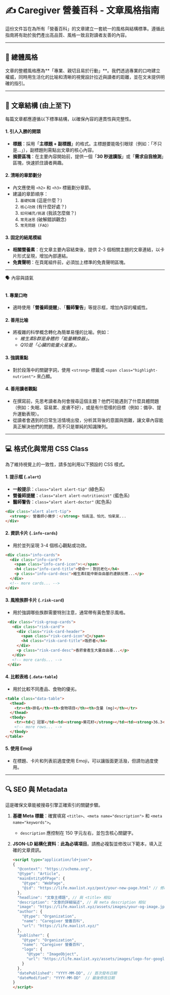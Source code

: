 # ✍️ Caregiver 營養百科 - 文章風格指南

這份文件旨在為所有「營養百科」的文章建立一套統一的風格與結構標準。遵循此指南將有助於我們產出高品質、風格一致且對讀者友善的內容。

---

## 🎨 總體風格

文章的整體風格應為**「專業、親切且易於行動」**。我們透過專業的口吻建立權威，同時用生活化的比喻和清晰的視覺設計拉近與讀者的距離，並在文末提供明確的指引。

---

## 🔩 文章結構 (由上至下)

每篇文章都應遵循以下標準結構，以確保內容的連貫性與完整性。

#### 1. **引人入勝的開頭**
   - **標題**：採用「**主標題 + 副標題**」的格式。主標題要能吸引眼球（例如：「不只是...」），副標題則需點出文章的核心內容。
   - **摘要區塊**：在主要內容開始前，提供一個「**30 秒速讀版**」或「**需求自我檢測**」區塊，快速抓住讀者興趣。

#### 2. **清晰的章節劃分**
   - 內文應使用 `<h2>` 和 `<h3>` 標籤劃分章節。
   - 建議的章節順序：
     1.  `基礎知識` (這是什麼？)
     2.  `核心功效` (有什麼好處？)
     3.  `如何補充/挑選` (我該怎麼做？)
     4.  `常見迷思` (破解錯誤觀念)
     5.  `常見問題 (FAQ)`

#### 3. **固定的結尾模組**
   - **相關營養素**：在文章主要內容結束後，提供 2-3 個相關主題的文章連結，以卡片形式呈現，增加內部連結。
   - **免責聲明**：在頁尾組件前，必須加上標準的免責聲明區塊。

---
🗣️ 內容與語氣
## 

#### 1. **專業口吻**
   - 適時使用「**營養師提醒**」、「**醫師警告**」等提示框，增加內容的權威性。

#### 2. **善用比喻**
   - 將複雜的科學概念轉化為簡單易懂的比喻。例如：
     - *維生素B群是身體的「能量轉換器」。*
     - *Q10是「心臟的能量火星塞」。*

#### 3. **強調重點**
   - 對於段落中的關鍵字詞，使用 `<strong>` 標籤或 `<span class="highlight-nutrient">` 來凸顯。

#### 4. **善用讀者觀點**
   - 在撰寫前，先思考讀者為何會搜尋這個主題？他們可能遇到了什麼具體問題（例如：失眠、容易累、皮膚不好），或是有什麼樣的目標（例如：備孕、提升運動表現）。
   - 從讀者會遇到的日常生活情境出發，分析其背後的意圖與困難，讓文章內容能真正解決他們的問題，而不只是單純的知識陳列。

---

## 💻 格式化與常用 CSS Class

為了維持視覺上的一致性，請多加利用以下預設的 CSS 樣式。

#### 1. **提示框 (`.alert`)**
   - **一般提示**：`class="alert alert-tip"` (綠色系)
   - **營養師提醒**：`class="alert alert-nutritionist"` (藍色系)
   - **醫師警告**：`class="alert alert-doctor"` (紅色系)

   ```html
   <div class="alert alert-tip">
     <strong>💡 營養師小撇步：</strong> 怕高溫、怕光、怕氧氣...
   </div>
   ```

#### 2. **資訊卡片 (`.info-cards`)**
   - 用於並列呈現 3-4 個核心觀點或功效。

   ```html
   <div class="info-cards">
     <div class="info-card">
       <span class="info-card-icon">✨</span>
       <h4 class="info-card-title">使命一：對抗老化</h4>
       <p class="info-card-desc">維生素E能中斷自由基的連鎖反應...</p>
     </div>
     <!-- more cards... -->
   </div>
   ```

#### 3. **風險族群卡片 (`.risk-card`)**
   - 用於強調哪些族群需要特別注意，通常帶有黃色警示風格。

   ```html
    <div class="risk-group-cards">
      <div class="risk-card">
        <div class="risk-card-header">
          <span class="risk-card-icon">🚬</span>
          <h4 class="risk-card-title">吸菸者</h4>
        </div>
        <p class="risk-card-desc">香菸會產生大量自由基...</p>
      </div>
      <!-- more cards... -->
    </div>
   ```

#### 4. **比較表格 (`.data-table`)**
   - 用於比較不同產品、食物的優劣。

   ```html
   <table class="data-table">
     <thead>
       <tr><th>排名</th><th>食物項目</th><th>含量 (mg)</th></tr>
     </thead>
     <tbody>
       <tr><td>🥇 冠軍</td><td><strong>葵花籽</strong></td><td><strong>36.3</strong></td></tr>
       <!-- more rows... -->
     </tbody>
   </table>
   ```

#### 5. **使用 Emoji**
   - 在標題、卡片和列表前適度使用 Emoji，可以讓版面更活潑，但請勿過度使用。

---

## 🔍 SEO 與 Metadata

這是確保文章能被搜尋引擎正確索引的關鍵步驟。

1.  **基礎 Meta 標籤**：確實填寫 `<title>`、`<meta name="description">` 和 `<meta name="keywords">`。
    - `description` 應控制在 150 字元左右，並包含核心關鍵字。

2.  **JSON-LD 結構化資料**：**此為必填項目**。請務必複製並修改以下範本，填入正確的文章資訊。

    ```html
    <script type="application/ld+json">
    {
      "@context": "https://schema.org",
      "@type": "Article",
      "mainEntityOfPage": {
        "@type": "WebPage",
        "@id": "https://life.maxlist.xyz/post/your-new-page.html" // 修改為新頁面的完整網址
      },
      "headline": "文章主標題", // 與 <title> 相似
      "description": "文章的詳細描述", // 與 meta description 相似
      "image": "https://life.maxlist.xyz/assets/images/your-og-image.jpg", // 替換為代表性圖片
      "author": {
        "@type": "Organization",
        "name": "Caregiver 營養百科",
        "url": "https://life.maxlist.xyz/"
      },
      "publisher": {
        "@type": "Organization",
        "name": "Caregiver 營養百科",
        "logo": {
          "@type": "ImageObject",
          "url": "https://life.maxlist.xyz/assets/images/logo-for-google.png"
        }
      },
      "datePublished": "YYYY-MM-DD", // 首次發布日期
      "dateModified": "YYYY-MM-DD"  // 最後修改日期
    }
    </script>
    ```